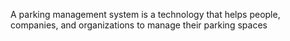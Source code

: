 A parking management system is a technology that helps people, companies, and organizations to manage their parking spaces
